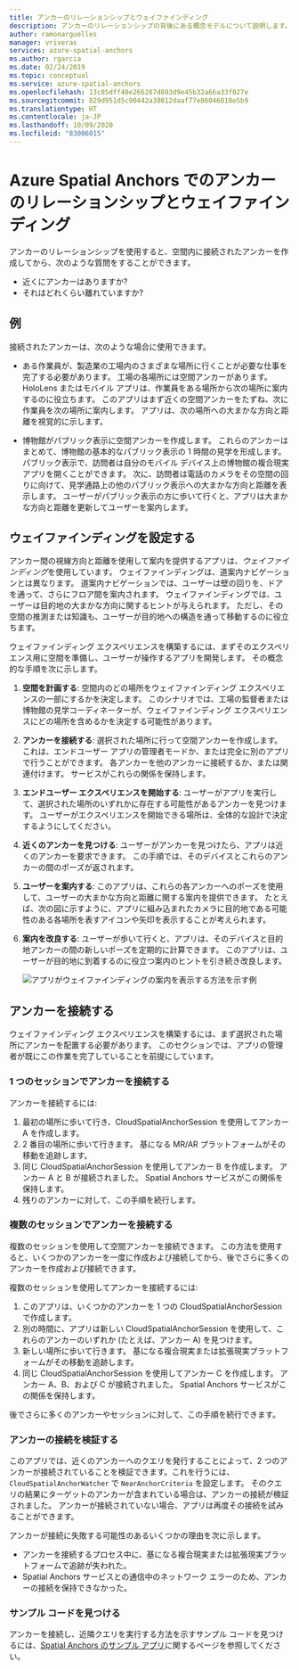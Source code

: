 ```yaml
---
title: アンカーのリレーションシップとウェイファインディング
description: アンカーのリレーションシップの背後にある概念モデルについて説明します。 空間内のアンカーを接続する方法、および近隣 API を使用してウェイファインディング シナリオを実現する方法について説明します。
author: ramonarguelles
manager: vriveras
services: azure-spatial-anchors
ms.author: rgarcia
ms.date: 02/24/2019
ms.topic: conceptual
ms.service: azure-spatial-anchors
ms.openlocfilehash: 13c85dff40e266287d893d9e45b32a66a33f027e
ms.sourcegitcommit: 829d951d5c90442a38012daaf77e86046018e5b9
ms.translationtype: HT
ms.contentlocale: ja-JP
ms.lasthandoff: 10/09/2020
ms.locfileid: "83006015"
---
```

# <a name="anchor-relationships-and-way-finding-in-azure-spatial-anchors"></a>Azure Spatial Anchors でのアンカーのリレーションシップとウェイファインディング

アンカーのリレーションシップを使用すると、空間内に接続されたアンカーを作成してから、次のような質問をすることができます。

* 近くにアンカーはありますか?
* それはどれくらい離れていますか?

## <a name="examples"></a>例

接続されたアンカーは、次のような場合に使用できます。

* ある作業員が、製造業の工場内のさまざまな場所に行くことが必要な仕事を完了する必要があります。 工場の各場所には空間アンカーがあります。 HoloLens またはモバイル アプリは、作業員をある場所から次の場所に案内するのに役立ちます。 このアプリはまず近くの空間アンカーをたずね、次に作業員を次の場所に案内します。 アプリは、次の場所への大まかな方向と距離を視覚的に示します。

* 博物館がパブリック表示に空間アンカーを作成します。 これらのアンカーはまとめて、博物館の基本的なパブリック表示の 1 時間の見学を形成します。 パブリック表示で、訪問者は自分のモバイル デバイス上の博物館の複合現実アプリを開くことができます。 次に、訪問者は電話のカメラをその空間の回りに向けて、見学通路上の他のパブリック表示への大まかな方向と距離を表示します。 ユーザーがパブリック表示の方に歩いて行くと、アプリは大まかな方向と距離を更新してユーザーを案内します。

## <a name="set-up-way-finding"></a>ウェイファインディングを設定する

アンカー間の視線方向と距離を使用して案内を提供するアプリは、*ウェイファインディング*を使用しています。 ウェイファインディングは、道案内ナビゲーションとは異なります。 道案内ナビゲーションでは、ユーザーは壁の回りを、ドアを通って、さらにフロア間を案内されます。 ウェイファインディングでは、ユーザーは目的地の大まかな方向に関するヒントが与えられます。 ただし、その空間の推測または知識も、ユーザーが目的地への構造を通って移動するのに役立ちます。

ウェイファインディング エクスペリエンスを構築するには、まずそのエクスペリエンス用に空間を準備し、ユーザーが操作するアプリを開発します。 その概念的な手順を次に示します。

1. **空間を計画する**: 空間内のどの場所をウェイファインディング エクスペリエンスの一部にするかを決定します。 このシナリオでは、工場の監督者または博物館の見学コーディネーターが、ウェイファインディング エクスペリエンスにどの場所を含めるかを決定する可能性があります。
2. **アンカーを接続する**: 選択された場所に行って空間アンカーを作成します。 これは、エンドユーザー アプリの管理者モードか、または完全に別のアプリで行うことができます。 各アンカーを他のアンカーに接続するか、または関連付けます。 サービスがこれらの関係を保持します。
3. **エンドユーザー エクスペリエンスを開始する**: ユーザーがアプリを実行して、選択された場所のいずれかに存在する可能性があるアンカーを見つけます。 ユーザーがエクスペリエンスを開始できる場所は、全体的な設計で決定するようにしてください。
4. **近くのアンカーを見つける**: ユーザーがアンカーを見つけたら、アプリは近くのアンカーを要求できます。 この手順では、そのデバイスとこれらのアンカーの間のポーズが返されます。
5. **ユーザーを案内する**: このアプリは、これらの各アンカーへのポーズを使用して、ユーザーの大まかな方向と距離に関する案内を提供できます。 たとえば、次の図に示すように、アプリに組み込まれたカメラに目的地である可能性のある各場所を表すアイコンや矢印を表示することが考えられます。
6. **案内を改良する**: ユーザーが歩いて行くと、アプリは、そのデバイスと目的地アンカーの間の新しいポーズを定期的に計算できます。 このアプリは、ユーザーが目的地に到着するのに役立つ案内のヒントを引き続き改良します。

    ![アプリがウェイファインディングの案内を表示する方法を示す例](./media/meeting-spot.png)

## <a name="connect-anchors"></a>アンカーを接続する

ウェイファインディング エクスペリエンスを構築するには、まず選択された場所にアンカーを配置する必要があります。 このセクションでは、アプリの管理者が既にこの作業を完了していることを前提にしています。

### <a name="connect-anchors-in-a-single-session"></a>1 つのセッションでアンカーを接続する

アンカーを接続するには:

1. 最初の場所に歩いて行き、CloudSpatialAnchorSession を使用してアンカー A を作成します。
2. 2 番目の場所に歩いて行きます。 基になる MR/AR プラットフォームがその移動を追跡します。
3. 同じ CloudSpatialAnchorSession を使用してアンカー B を作成します。 アンカー A と B が接続されました。 Spatial Anchors サービスがこの関係を保持します。
4. 残りのアンカーに対して、この手順を続行します。

### <a name="connect-anchors-in-multiple-sessions"></a>複数のセッションでアンカーを接続する

複数のセッションを使用して空間アンカーを接続できます。 この方法を使用すると、いくつかのアンカーを一度に作成および接続してから、後でさらに多くのアンカーを作成および接続できます。

複数のセッションを使用してアンカーを接続するには:

1. このアプリは、いくつかのアンカーを 1 つの CloudSpatialAnchorSession で作成します。
2. 別の時間に、アプリは新しい CloudSpatialAnchorSession を使用して、これらのアンカーのいずれか (たとえば、アンカー A) を見つけます。
3. 新しい場所に歩いて行きます。 基になる複合現実または拡張現実プラットフォームがその移動を追跡します。
4. 同じ CloudSpatialAnchorSession を使用してアンカー C を作成します。 アンカー A、B、および C が接続されました。 Spatial Anchors サービスがこの関係を保持します。

後でさらに多くのアンカーやセッションに対して、この手順を続行できます。

### <a name="verify-anchor-connections"></a>アンカーの接続を検証する

このアプリでは、近くのアンカーへのクエリを発行することによって、2 つのアンカーが接続されていることを検証できます。これを行うには、`CloudSpatialAnchorWatcher` で `NearAnchorCriteria` を設定します。 そのクエリの結果にターゲットのアンカーが含まれている場合は、アンカーの接続が検証されました。 アンカーが接続されていない場合、アプリは再度その接続を試みることができます。

アンカーが接続に失敗する可能性のあるいくつかの理由を次に示します。

* アンカーを接続するプロセス中に、基になる複合現実または拡張現実プラットフォームで追跡が失われた。
* Spatial Anchors サービスとの通信中のネットワーク エラーのため、アンカーの接続を保持できなかった。

### <a name="find-sample-code"></a>サンプル コードを見つける

アンカーを接続し、近隣クエリを実行する方法を示すサンプル コードを見つけるには、[Spatial Anchors のサンプル アプリ](https://github.com/Azure/azure-spatial-anchors-samples)に関するページを参照してください。
